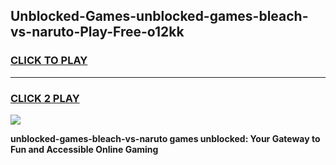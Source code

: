 
## Unblocked-Games-unblocked-games-bleach-vs-naruto-Play-Free-o12kk
<h3>
<a href="https://premium76.site?title=unblocked-games-bleach-vs-naruto&ref=20A">CLICK TO PLAY</a></h3>
<hr>

<h3>
<a href="https://premium76.site?title=unblocked-games-bleach-vs-naruto&ref=20A">CLICK 2 PLAY</a>
  
</h3>

<a href="https://premium76.site?title=unblocked-games-bleach-vs-naruto&ref=20A"><img src="https://clearcache.store/games.png"></a>


**unblocked-games-bleach-vs-naruto games unblocked: Your Gateway to Fun and Accessible Online Gaming**

